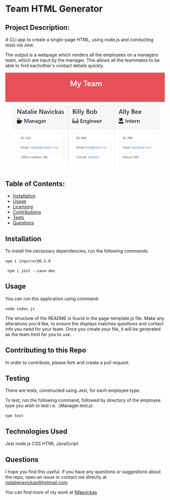 # Team HTML Generator

## Project Description: 

A CLI app to create a single-page HTML, using node.js and conducting tests via Jest.

The output is a webpage which renders all the employees on a managers team, which are input by the manager. This allows all the teammates to be able to find eachother's contact details quickly.

![Screenshot of output](./assets/screenshot.PNG)

## Table of Contents: 
- [Installation](#installation)
- [Usage](#usage)
- [Licensing](#license)
- [Contributions](#contributing-to-this-repo)
- [Tests](#testing)
- [Questions](#questions)

## Installation

To install the necessary dependencies, run the following commands:

``` npm i inquirer@6.5.0 ```

``` npm i jest --save-dev```

## Usage

You can run this application using command: 

``` node index.js ```

The structure of the README is found in the page-template.js file. Make any alterations you'd like, to ensure the displays matches questions and contact info you need for your team.
Once you create your file, it will be generated as the team.html for you to use.

## Contributing to this Repo

In order to contribute, please fork and create a pull request.

## Testing

There are tests, constructed using Jest, for each employee type.

To test, run the following command, followed by directory of the employee type you wish to test i.e. .\Manager.test.js:

``` npm test ```

## Technologies Used

Jest
node.js
CSS
HTML
JavaScript

## Questions

I hope you find this useful. If you have any questions or suggestions about the repo, open an issue or contact me directly at natalienavickas@hotmail.com. 

You can find more of my work at [NNavickas](https://github.com/NNavickas)
